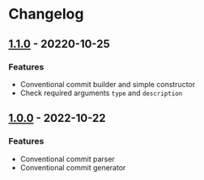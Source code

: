 # Changelog

## [1.1.0] - 20220-10-25

### Features

- Conventional commit builder and simple constructor
- Check required arguments `type` and `description`

## [1.0.0] - 2022-10-22

### Features

- Conventional commit parser
- Conventional commit generator

[1.1.0]: https://github.com/clean-code-rocks/conventional-commit/compare/v1.0.0...v1.1.0
[1.0.0]: https://github.com/clean-code-rocks/conventional-commit/releases/tag/v1.0.0
